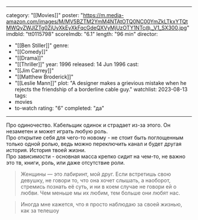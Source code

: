 
---
category: "[[Movies]]"
poster: "https://m.media-amazon.com/images/M/MV5BZTM2YmM4NTAtOTQ0NC00YmZkLTkxYTQtMWQyZWJlZTg0ZjUyXkEyXkFqcGdeQXVyMjUzOTY1NTc@._V1_SX300.jpg"
imdbId: "tt0115798"
scoreImdb: "6.1"
length: "96 min"
director: 
  - "[[Ben Stiller]]"
genre: 
  - "[[Comedy]]"
  - "[[Drama]]"
  - "[[Thriller]]"
year: 1996
released: 14 Jun 1996
cast: 
  - "[[Jim Carrey]]"
  - "[[Matthew Broderick]]"
  - "[[Leslie Mann]]"
plot: "A designer makes a grievious mistake when he rejects the friendship of a borderline cable guy."
watchlist: 2023-08-13
tags: 
  - movies
  - to-watch
rating: "6"
completed: "да"
---
Про одиночество. Кабельщик одинок и страдает из-за этого. Он незаметен и может играть любую роль.  
Про открытие себя для чего-то новому - не стоит быть поглощенным только одной ролью, ведь можно переключить канал и будет другая история. История твоей жизни.  
Про зависимости - основная масса крепко сидит на чем-то, не важно это тв, книги, роль, или даже отсутствие роли.

> Женщины — это лабиринт, мой друг.
> Если встретишь свою девушку, не говори то, что она хочет слышать, а наоборот, стремись познать её суть, и ни в коем случае не говори ей о любви. Чем меньше мы их любим, тем больше они любят нас.

> Иногда мне кажется, что я просто наблюдаю за своей жизнью, как за телешоу